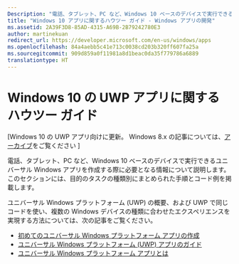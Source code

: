 ```yaml
---
Description: "電話、タブレット、PC など、Windows 10 ベースのデバイスで実行できるユニバーサル Windows アプリを作成する際に必要となる情報について説明します。"
title: "Windows 10 アプリに関するハウツー ガイド - Windows アプリの開発"
ms.assetid: 2A39F3D8-85AD-4315-A69B-2B79242780E3
author: martinekuan
redirect_url: https://developer.microsoft.com/en-us/windows/apps
ms.openlocfilehash: 84a4aebb5c41e713c0038cd203b320ff607fa25a
ms.sourcegitcommit: 909d859a0f11981a8d1beac0da35f779786a6889
translationtype: HT
---
```

# <a name="how-to-guides-for-uwp-apps-on-windows-10"></a>Windows 10 の UWP アプリに関するハウツー ガイド

\[Windows 10 の UWP アプリ向けに更新。 Windows 8.x の記事については、[アーカイブ](http://go.microsoft.com/fwlink/p/?linkid=619132)をご覧ください \]

電話、タブレット、PC など、Windows 10 ベースのデバイスで実行できるユニバーサル Windows アプリを作成する際に必要となる情報について説明します。 このセクションには、目的のタスクの種類別にまとめられた手順とコード例を掲載します。

ユニバーサル Windows プラットフォーム (UWP) の概要、および UWP で同じコードを使い、複数の Windows デバイスの種類に合わせたエクスペリエンスを実現する方法については、次の記事をご覧ください。

-   [初めてのユニバーサル Windows プラットフォーム アプリの作成](get-started/create-a-hello-world-app-xaml-universal.md)
-   [ユニバーサル Windows プラットフォーム (UWP) アプリのガイド](get-started/universal-application-platform-guide.md)
-   [ユニバーサル Windows プラットフォーム アプリとは](get-started/whats-a-uwp.md)

